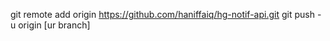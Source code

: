 
git remote add origin https://github.com/haniffaiq/hg-notif-api.git
git push -u origin [ur branch]
